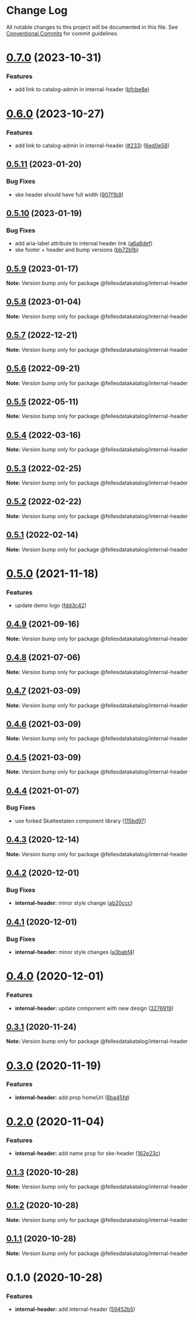 # Change Log

All notable changes to this project will be documented in this file.
See [Conventional Commits](https://conventionalcommits.org) for commit guidelines.

# [0.7.0](https://github.com/fellesdatakatalog/fdk-kit/compare/@fellesdatakatalog/internal-header@0.6.0...@fellesdatakatalog/internal-header@0.7.0) (2023-10-31)


### Features

* add link to catalog-admin in internal-header ([bfcbe8e](https://github.com/fellesdatakatalog/fdk-kit/commit/bfcbe8edccef9c0fe3696bbfc2deffc430395492))





# [0.6.0](https://github.com/fellesdatakatalog/fdk-kit/compare/@fellesdatakatalog/internal-header@0.5.11...@fellesdatakatalog/internal-header@0.6.0) (2023-10-27)


### Features

* add link to catalog-admin in internal-header ([#233](https://github.com/fellesdatakatalog/fdk-kit/issues/233)) ([6ed0e58](https://github.com/fellesdatakatalog/fdk-kit/commit/6ed0e580a3114f7e31a83d8cd40059740912fa3a))





## [0.5.11](https://github.com/fellesdatakatalog/fdk-kit/compare/@fellesdatakatalog/internal-header@0.5.10...@fellesdatakatalog/internal-header@0.5.11) (2023-01-20)


### Bug Fixes

* ske header should have full width ([907f1b9](https://github.com/fellesdatakatalog/fdk-kit/commit/907f1b9b2365678b5c8daf63bf98566620524419))





## [0.5.10](https://github.com/fellesdatakatalog/fdk-kit/compare/@fellesdatakatalog/internal-header@0.5.9...@fellesdatakatalog/internal-header@0.5.10) (2023-01-19)


### Bug Fixes

* add aria-label attribute to internal header link ([a6a8def](https://github.com/fellesdatakatalog/fdk-kit/commit/a6a8def166990d59e43a34cc312dbca8955a523f))
* ske footer + header and bump versions ([bb72b1b](https://github.com/fellesdatakatalog/fdk-kit/commit/bb72b1b84f8552d620fc4f41f887f06899310c7c))





## [0.5.9](https://github.com/fellesdatakatalog/fdk-kit/compare/@fellesdatakatalog/internal-header@0.5.8...@fellesdatakatalog/internal-header@0.5.9) (2023-01-17)

**Note:** Version bump only for package @fellesdatakatalog/internal-header





## [0.5.8](https://github.com/fellesdatakatalog/fdk-kit/compare/@fellesdatakatalog/internal-header@0.5.7...@fellesdatakatalog/internal-header@0.5.8) (2023-01-04)

**Note:** Version bump only for package @fellesdatakatalog/internal-header





## [0.5.7](https://github.com/fellesdatakatalog/fdk-kit/compare/@fellesdatakatalog/internal-header@0.5.6...@fellesdatakatalog/internal-header@0.5.7) (2022-12-21)

**Note:** Version bump only for package @fellesdatakatalog/internal-header





## [0.5.6](https://github.com/fellesdatakatalog/fdk-kit/compare/@fellesdatakatalog/internal-header@0.5.5...@fellesdatakatalog/internal-header@0.5.6) (2022-09-21)

**Note:** Version bump only for package @fellesdatakatalog/internal-header





## [0.5.5](https://github.com/fellesdatakatalog/fdk-kit/compare/@fellesdatakatalog/internal-header@0.5.4...@fellesdatakatalog/internal-header@0.5.5) (2022-05-11)

**Note:** Version bump only for package @fellesdatakatalog/internal-header





## [0.5.4](https://github.com/fellesdatakatalog/fdk-kit/compare/@fellesdatakatalog/internal-header@0.5.3...@fellesdatakatalog/internal-header@0.5.4) (2022-03-16)

**Note:** Version bump only for package @fellesdatakatalog/internal-header





## [0.5.3](https://github.com/fellesdatakatalog/fdk-kit/compare/@fellesdatakatalog/internal-header@0.5.2...@fellesdatakatalog/internal-header@0.5.3) (2022-02-25)

**Note:** Version bump only for package @fellesdatakatalog/internal-header





## [0.5.2](https://github.com/fellesdatakatalog/fdk-kit/compare/@fellesdatakatalog/internal-header@0.5.1...@fellesdatakatalog/internal-header@0.5.2) (2022-02-22)

**Note:** Version bump only for package @fellesdatakatalog/internal-header





## [0.5.1](https://github.com/fellesdatakatalog/fdk-kit/compare/@fellesdatakatalog/internal-header@0.5.0...@fellesdatakatalog/internal-header@0.5.1) (2022-02-14)

**Note:** Version bump only for package @fellesdatakatalog/internal-header





# [0.5.0](https://github.com/fellesdatakatalog/fdk-kit/compare/@fellesdatakatalog/internal-header@0.4.9...@fellesdatakatalog/internal-header@0.5.0) (2021-11-18)


### Features

* update demo logo ([fdd3c42](https://github.com/fellesdatakatalog/fdk-kit/commit/fdd3c425d5c2bd101dc6da084e981dea6e22803a))





## [0.4.9](https://github.com/fellesdatakatalog/fdk-kit/compare/@fellesdatakatalog/internal-header@0.4.8...@fellesdatakatalog/internal-header@0.4.9) (2021-09-16)

**Note:** Version bump only for package @fellesdatakatalog/internal-header





## [0.4.8](https://github.com/fellesdatakatalog/fdk-kit/compare/@fellesdatakatalog/internal-header@0.4.7...@fellesdatakatalog/internal-header@0.4.8) (2021-07-06)

**Note:** Version bump only for package @fellesdatakatalog/internal-header





## [0.4.7](https://github.com/fellesdatakatalog/fdk-kit/compare/@fellesdatakatalog/internal-header@0.4.6...@fellesdatakatalog/internal-header@0.4.7) (2021-03-09)

**Note:** Version bump only for package @fellesdatakatalog/internal-header





## [0.4.6](https://github.com/fellesdatakatalog/fdk-kit/compare/@fellesdatakatalog/internal-header@0.4.5...@fellesdatakatalog/internal-header@0.4.6) (2021-03-09)

**Note:** Version bump only for package @fellesdatakatalog/internal-header





## [0.4.5](https://github.com/fellesdatakatalog/fdk-kit/compare/@fellesdatakatalog/internal-header@0.4.4...@fellesdatakatalog/internal-header@0.4.5) (2021-03-09)

**Note:** Version bump only for package @fellesdatakatalog/internal-header





## [0.4.4](https://github.com/fellesdatakatalog/fdk-kit/compare/@fellesdatakatalog/internal-header@0.4.3...@fellesdatakatalog/internal-header@0.4.4) (2021-01-07)


### Bug Fixes

* use forked Skatteetaten component library ([115bd97](https://github.com/fellesdatakatalog/fdk-kit/commit/115bd973fd10b4da19c0c5c2dfb9954c029f695c))





## [0.4.3](https://github.com/fellesdatakatalog/fdk-kit/compare/@fellesdatakatalog/internal-header@0.4.2...@fellesdatakatalog/internal-header@0.4.3) (2020-12-14)

**Note:** Version bump only for package @fellesdatakatalog/internal-header





## [0.4.2](https://github.com/fellesdatakatalog/fdk-kit/compare/@fellesdatakatalog/internal-header@0.4.1...@fellesdatakatalog/internal-header@0.4.2) (2020-12-01)


### Bug Fixes

* **internal-header:** minor style change ([ab20ccc](https://github.com/fellesdatakatalog/fdk-kit/commit/ab20ccca59cd065a0b739558ab703086f8a36f89))





## [0.4.1](https://github.com/fellesdatakatalog/fdk-kit/compare/@fellesdatakatalog/internal-header@0.4.0...@fellesdatakatalog/internal-header@0.4.1) (2020-12-01)


### Bug Fixes

* **internal-header:** minor style changes ([a3babf4](https://github.com/fellesdatakatalog/fdk-kit/commit/a3babf4281f8791b939afc148aed589b003ea00a))





# [0.4.0](https://github.com/fellesdatakatalog/fdk-kit/compare/@fellesdatakatalog/internal-header@0.3.1...@fellesdatakatalog/internal-header@0.4.0) (2020-12-01)


### Features

* **internal-header:** update component with new design ([3276919](https://github.com/fellesdatakatalog/fdk-kit/commit/3276919bc93f35f645341f707e48841b90b16f63))





## [0.3.1](https://github.com/fellesdatakatalog/fdk-kit/compare/@fellesdatakatalog/internal-header@0.3.0...@fellesdatakatalog/internal-header@0.3.1) (2020-11-24)

**Note:** Version bump only for package @fellesdatakatalog/internal-header





# [0.3.0](https://github.com/fellesdatakatalog/fdk-kit/compare/@fellesdatakatalog/internal-header@0.2.0...@fellesdatakatalog/internal-header@0.3.0) (2020-11-19)


### Features

* **internal-header:** add prop homeUrl ([8ba45fd](https://github.com/fellesdatakatalog/fdk-kit/commit/8ba45fd47bc3f2d04c51711e62f88b48ce56b53f))





# [0.2.0](https://github.com/fellesdatakatalog/fdk-kit/compare/@fellesdatakatalog/internal-header@0.1.3...@fellesdatakatalog/internal-header@0.2.0) (2020-11-04)


### Features

* **internal-header:** add name prop for ske-header ([162e23c](https://github.com/fellesdatakatalog/fdk-kit/commit/162e23c4f0f8d48298e98cb2c32242a2b1387e0e))





## [0.1.3](https://github.com/fellesdatakatalog/fdk-kit/compare/@fellesdatakatalog/internal-header@0.1.2...@fellesdatakatalog/internal-header@0.1.3) (2020-10-28)

**Note:** Version bump only for package @fellesdatakatalog/internal-header





## [0.1.2](https://github.com/fellesdatakatalog/fdk-kit/compare/@fellesdatakatalog/internal-header@0.1.1...@fellesdatakatalog/internal-header@0.1.2) (2020-10-28)

**Note:** Version bump only for package @fellesdatakatalog/internal-header





## [0.1.1](https://github.com/fellesdatakatalog/fdk-kit/compare/@fellesdatakatalog/internal-header@0.1.0...@fellesdatakatalog/internal-header@0.1.1) (2020-10-28)

**Note:** Version bump only for package @fellesdatakatalog/internal-header





# 0.1.0 (2020-10-28)


### Features

* **internal-header:** add internal-header ([59452b5](https://github.com/fellesdatakatalog/fdk-kit/commit/59452b50b34768be4bf751804a43827d95aa13fb))
